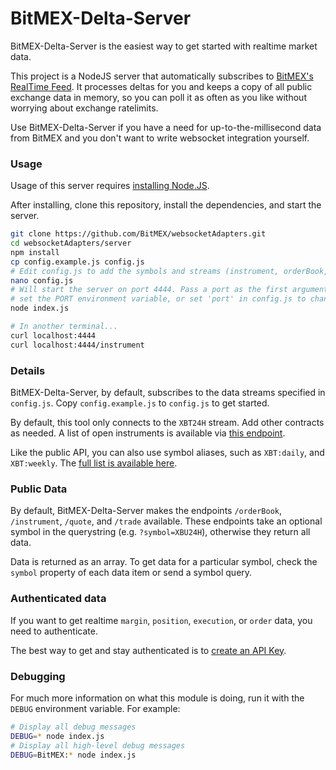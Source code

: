 # BitMEX-Delta-Server

BitMEX-Delta-Server is the easiest way to get started with realtime market data.

This project is a NodeJS server that automatically subscribes to
[BitMEX's RealTime Feed](https://www.bitmex.com/app/wsAPI). It processes deltas for you and keeps
a copy of all public exchange data in memory, so you can poll it as often as you like without worrying
about exchange ratelimits.

Use BitMEX-Delta-Server if you have a need for up-to-the-millisecond data from BitMEX and you don't
want to write websocket integration yourself.

### Usage

Usage of this server requires [installing Node.JS](https://nodejs.org/download/).

After installing, clone this repository, install the dependencies, and start the server.

```bash
git clone https://github.com/BitMEX/websocketAdapters.git
cd websocketAdapters/server
npm install
cp config.example.js config.js
# Edit config.js to add the symbols and streams (instrument, orderBook, etc) that you want to watch.
nano config.js
# Will start the server on port 4444. Pass a port as the first argument,
# set the PORT environment variable, or set 'port' in config.js to change this.
node index.js

# In another terminal...
curl localhost:4444
curl localhost:4444/instrument
```

### Details

BitMEX-Delta-Server, by default, subscribes to the data streams specified in `config.js`. Copy `config.example.js`
to `config.js` to get started.

By default, this tool only connects to the `XBT24H` stream. Add other contracts as needed. A list of open instruments
is available via [this endpoint](https://www.bitmex.com:443/api/v1/instrument?filter=%7B%22state%22%3A%20%22Open%22%7D).

Like the public API, you can also use symbol aliases, such as `XBT:daily`, and `XBT:weekly`. The
[full list is available here](https://www.bitmex.com/api/v1/instrument/activeIntervals).

### Public Data

By default, BitMEX-Delta-Server makes the endpoints `/orderBook`, `/instrument`, `/quote`, and `/trade` available.
These endpoints take an optional symbol in the querystring (e.g. `?symbol=XBU24H`), otherwise they return all data.

Data is returned as an array. To get data for a particular symbol, check the `symbol` property of each data item
or send a symbol query.

### Authenticated data

If you want to get realtime `margin`, `position`, `execution`, or `order` data, you need to authenticate.

The best way to get and stay authenticated is to [create an API Key](https://www.bitmex.com/app/apiKeys).

### Debugging

For much more information on what this module is doing, run it with the `DEBUG` environment variable. For example:

```bash
# Display all debug messages
DEBUG=* node index.js
# Display all high-level debug messages
DEBUG=BitMEX:* node index.js
```
